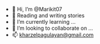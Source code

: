 - 👋 Hi, I’m @Marikit07
- 👀 Reading and writing stories
- 🌱 I’m currently learning ...
- 💞️ I’m looking to collaborate on ...
- 📫 kharzelpagulayan@gmail.com

<!---
Marikit07/Marikit07 is a ✨ special ✨ repository because its `README.md` (this file) appears on your GitHub profile.
You can click the Preview link to take a look at your changes.
--->
